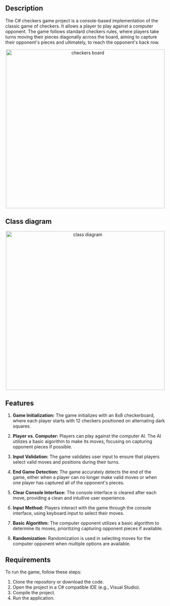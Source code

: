 ## Description

The C# checkers game project is a console-based implementation of the classic game of checkers. It allows a player to play against a computer opponent. The game follows standard checkers rules, where players take turns moving their pieces diagonally across the board, aiming to capture their opponent's pieces and ultimately, to reach the opponent's back row.
<p align="center">
  <img width="500px" alt="checkers board" src="https://github.com/PiotrStus/TextGame/assets/158161675/691dbb28-8f87-4ad2-889b-30ade4af0fa5">
</p>

## Class diagram 
<p align="center">
<img width="500px" alt="class diagram" src="https://github.com/PiotrStus/Checkers/assets/158161675/65a836bd-feeb-4c40-be56-15b4694cc3d1">
</p>

## Features

1. **Game Initialization:** The game initializes with an 8x8 checkerboard, where each player starts with 12 checkers positioned on alternating dark squares.

2. **Player vs. Computer:** Players can play against the computer AI. The AI utilizes a basic algorithm to make its moves, focusing on capturing opponent pieces if possible.

3. **Input Validation:** The game validates user input to ensure that players select valid moves and positions during their turns.

4. **End Game Detection:** The game accurately detects the end of the game, either when a player can no longer make valid moves or when one player has captured all of the opponent's pieces.

5. **Clear Console Interface:** The console interface is cleared after each move, providing a clean and intuitive user experience.

6. **Input Method:** Players interact with the game through the console interface, using keyboard input to select their moves.

7. **Basic Algorithm:** The computer opponent utilizes a basic algorithm to determine its moves, prioritizing capturing opponent pieces if available.

8. **Randomization:** Randomization is used in selecting moves for the computer opponent when multiple options are available.

## Requirements

To run the game, follow these steps:

1. Clone the repository or download the code.
2. Open the project in a C# compatible IDE (e.g., Visual Studio).
3. Compile the project.
4. Run the application.
